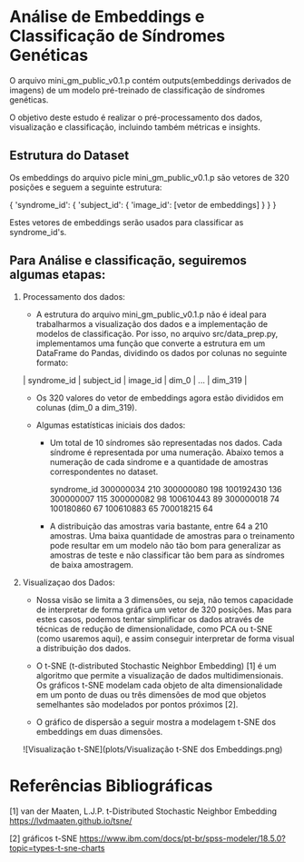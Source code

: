 # Análise de Embeddings e Classificação de Síndromes Genéticas

O arquivo mini_gm_public_v0.1.p contém outputs(embeddings derivados de imagens) de um modelo pré-treinado de classificação de síndromes genéticas.

O objetivo deste estudo é realizar o pré-processamento dos dados, visualização e classificação, incluindo também métricas e insights.

## Estrutura do Dataset

Os embeddings do arquivo picle mini_gm_public_v0.1.p são vetores de 320 posições e seguem a seguinte estrutura:

{
    'syndrome_id': {
        'subject_id': {
            'image_id': [vetor de embeddings]
        }
    }
}

Estes vetores de embeddings serão usados para classificar as syndrome_id's.

## Para Análise e classificação, seguiremos algumas etapas:

1. Processamento dos dados:

    - A estrutura do arquivo mini_gm_public_v0.1.p não é ideal para trabalharmos a visualização dos dados e a implementação de modelos de classificação. Por isso, no arquivo src/data_prep.py, implementamos uma função que converte a estrutura em um DataFrame do Pandas, dividindo os dados por colunas no seguinte formato:

    | syndrome_id | subject_id | image_id | dim_0 | ... | dim_319 |

    - Os 320 valores do vetor de embeddings agora estão divididos em colunas (dim_0 a dim_319).

    - Algumas estatísticas iniciais dos dados:
        - Um total de 10 síndromes são representadas nos dados. Cada síndrome é representada por uma numeração. Abaixo temos a numeração de cada sindrome e a quantidade de amostras correspondentes no dataset.
            
            syndrome_id
            300000034    210
            300000080    198
            100192430    136
            300000007    115
            300000082     98
            100610443     89
            300000018     74
            100180860     67
            100610883     65
            700018215     64

        - A distribuição das amostras varia bastante, entre 64 a 210 amostras. Uma baixa quantidade de amostras para o treinamento pode resultar em um modelo não tão bom para generalizar as amostras de teste e não classificar tão bem para as síndromes de baixa amostragem.

2. Visualizaçao dos Dados:

    - Nossa visão se limita a 3 dimensões, ou seja, não temos capacidade de interpretar de forma gráfica um vetor de 320 posições. Mas para estes casos, podemos tentar simplificar os dados através de técnicas de redução de dimensionalidade, como PCA ou t-SNE (como usaremos aqui), e assim conseguir interpretar de forma visual a distribuição dos dados.

    - O t-SNE (t-distributed Stochastic Neighbor Embedding) [1] é um algoritmo que permite a visualização de dados multidimensionais. Os gráficos t-SNE modelam cada objeto de alta dimensionalidade em um ponto de duas ou três dimensões de mod que objetos semelhantes são modelados por pontos próximos [2].
    
    - O gráfico de dispersão a seguir mostra a modelagem t-SNE dos embeddings em duas dimensões.

    ![Visualização t-SNE](plots/Visualização t-SNE dos Embeddings.png)


# Referências Bibliográficas

[1] van der Maaten, L.J.P. t-Distributed Stochastic Neighbor Embedding
https://lvdmaaten.github.io/tsne/

[2] gráficos t-SNE
https://www.ibm.com/docs/pt-br/spss-modeler/18.5.0?topic=types-t-sne-charts

